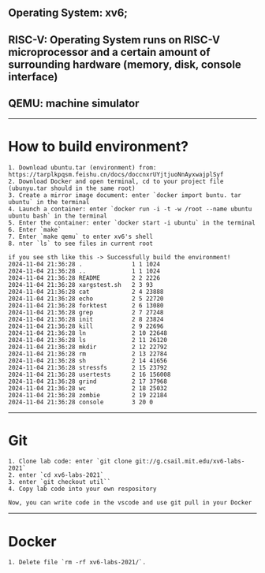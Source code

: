 ## Operating System: xv6;

## RISC-V: Operating System runs on RISC-V microprocessor and a certain amount of surrounding hardware (memory, disk, console interface)

## QEMU: machine simulator
---
# How to build environment?

    1. Download ubuntu.tar (environment) from: https://tarplkpqsm.feishu.cn/docs/doccnxrUYjtjuoNnAyxwajplSyf
    2. Download Docker and open terminal, cd to your project file (ubunyu.tar should in the same root)
    3. Create a mirror image document: enter `docker import buntu. tar ubuntu` in the terminal
    4. Launch a container: enter `docker run -i -t -w /root --name ubuntu ubuntu bash` in the terminal
    5. Enter the container: enter `docker start -i ubuntu` in the terminal
    6. Enter `make`
    7. Enter `make qemu` to enter xv6's shell
    8. nter `ls` to see files in current root 

    if you see sth like this -> Successfully build the environment!
    2024-11-04 21:36:28 .              1 1 1024
    2024-11-04 21:36:28 ..             1 1 1024
    2024-11-04 21:36:28 README         2 2 2226
    2024-11-04 21:36:28 xargstest.sh   2 3 93
    2024-11-04 21:36:28 cat            2 4 23888
    2024-11-04 21:36:28 echo           2 5 22720
    2024-11-04 21:36:28 forktest       2 6 13080
    2024-11-04 21:36:28 grep           2 7 27248
    2024-11-04 21:36:28 init           2 8 23824
    2024-11-04 21:36:28 kill           2 9 22696
    2024-11-04 21:36:28 ln             2 10 22648
    2024-11-04 21:36:28 ls             2 11 26120
    2024-11-04 21:36:28 mkdir          2 12 22792
    2024-11-04 21:36:28 rm             2 13 22784
    2024-11-04 21:36:28 sh             2 14 41656
    2024-11-04 21:36:28 stressfs       2 15 23792
    2024-11-04 21:36:28 usertests      2 16 156008
    2024-11-04 21:36:28 grind          2 17 37968
    2024-11-04 21:36:28 wc             2 18 25032
    2024-11-04 21:36:28 zombie         2 19 22184
    2024-11-04 21:36:28 console        3 20 0
---
# Git
    1. Clone lab code: enter `git clone git://g.csail.mit.edu/xv6-labs-2021`
    2. enter `cd xv6-labs-2021`
    3. enter `git checkout util``
    4. Copy lab code into your own respository
    
    Now, you can write code in the vscode and use git pull in your Docker
---
# Docker
	1. Delete file `rm -rf xv6-labs-2021/`.